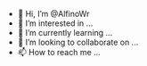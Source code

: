 - 👋 Hi, I’m @AlfinoWr
- 👀 I’m interested in ...
- 🌱 I’m currently learning ...
- 💞️ I’m looking to collaborate on ...
- 📫 How to reach me ...

<!---
AlfinoWr/AlfinoWr is a ✨ special ✨ repository because its `README.md` (this file) appears on your GitHub profile.
You can click the Preview link to take a look at your changes.
--->
